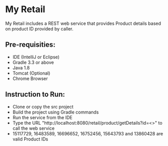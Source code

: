 My Retail
=====

My Retail includes a REST web service that provides Product details based on product ID provided by caller.

Pre-requisities:
------
* IDE (IntelliJ or Eclipse)
* Gradle 3.3 or above
* Java 1.8
* Tomcat (Optional)
* Chrome Browser


Instruction to Run:
-------
* Clone or copy the src project
* Build the project using Gradle commands
* Run the service from the IDE
* Type the URL "http://localhost:8080/retail/product/getDetails?id=<<productId>>" to call the web service
* 15117729, 16483589, 16696652,	16752456, 15643793 and 13860428 are valid Product IDs